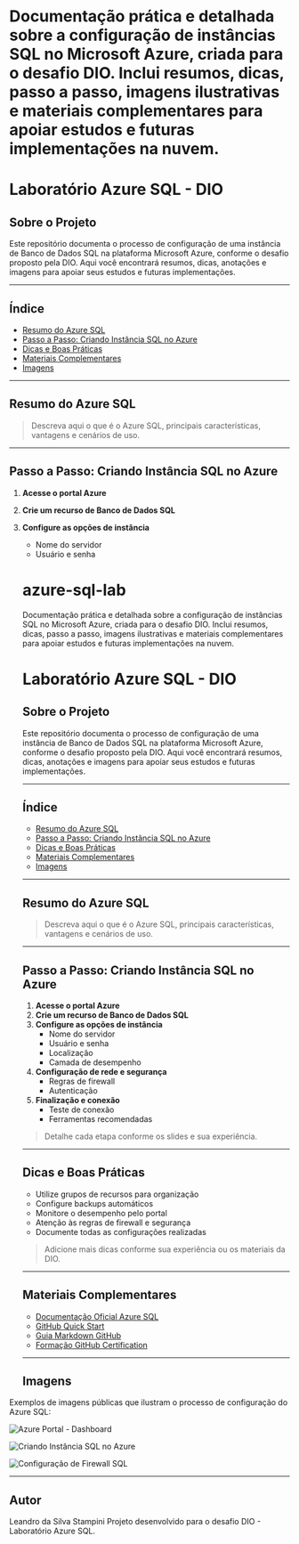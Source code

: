 
Documentação prática e detalhada sobre a configuração de instâncias SQL no Microsoft Azure, criada para o desafio DIO. Inclui resumos, dicas, passo a passo, imagens ilustrativas e materiais complementares para apoiar estudos e futuras implementações na nuvem.
=======
# Laboratório Azure SQL - DIO

## Sobre o Projeto
Este repositório documenta o processo de configuração de uma instância de Banco de Dados SQL na plataforma Microsoft Azure, conforme o desafio proposto pela DIO. Aqui você encontrará resumos, dicas, anotações e imagens para apoiar seus estudos e futuras implementações.

---

## Índice
- [Resumo do Azure SQL](#resumo-do-azure-sql)
- [Passo a Passo: Criando Instância SQL no Azure](#passo-a-passo-criando-instância-sql-no-azure)
- [Dicas e Boas Práticas](#dicas-e-boas-práticas)
- [Materiais Complementares](#materiais-complementares)
- [Imagens](#imagens)

---

## Resumo do Azure SQL
> Descreva aqui o que é o Azure SQL, principais características, vantagens e cenários de uso.

---

## Passo a Passo: Criando Instância SQL no Azure
1. **Acesse o portal Azure**
2. **Crie um recurso de Banco de Dados SQL**
3. **Configure as opções de instância**
   - Nome do servidor
   - Usuário e senha
   # azure-sql-lab
   Documentação prática e detalhada sobre a configuração de instâncias SQL no Microsoft Azure, criada para o desafio DIO. Inclui resumos, dicas, passo a passo, imagens ilustrativas e materiais complementares para apoiar estudos e futuras implementações na nuvem.

   # Laboratório Azure SQL - DIO
   ## Sobre o Projeto
   Este repositório documenta o processo de configuração de uma instância de Banco de Dados SQL na plataforma Microsoft Azure, conforme o desafio proposto pela DIO. Aqui você encontrará resumos, dicas, anotações e imagens para apoiar seus estudos e futuras implementações.

   ---

   ## Índice
   - [Resumo do Azure SQL](#resumo-do-azure-sql)
   - [Passo a Passo: Criando Instância SQL no Azure](#passo-a-passo-criando-instância-sql-no-azure)
   - [Dicas e Boas Práticas](#dicas-e-boas-práticas)
   - [Materiais Complementares](#materiais-complementares)
   - [Imagens](#imagens)

   ---

   ## Resumo do Azure SQL
   > Descreva aqui o que é o Azure SQL, principais características, vantagens e cenários de uso.

   ---

   ## Passo a Passo: Criando Instância SQL no Azure
   1. **Acesse o portal Azure**
   2. **Crie um recurso de Banco de Dados SQL**
   3. **Configure as opções de instância**
      - Nome do servidor
      - Usuário e senha
      - Localização
      - Camada de desempenho
   4. **Configuração de rede e segurança**
      - Regras de firewall
      - Autenticação
   5. **Finalização e conexão**
      - Teste de conexão
      - Ferramentas recomendadas

   > Detalhe cada etapa conforme os slides e sua experiência.

   ---

   ## Dicas e Boas Práticas
   - Utilize grupos de recursos para organização
   - Configure backups automáticos
   - Monitore o desempenho pelo portal
   - Atenção às regras de firewall e segurança
   - Documente todas as configurações realizadas

   > Adicione mais dicas conforme sua experiência ou os materiais da DIO.

   ---

   ## Materiais Complementares
   - [Documentação Oficial Azure SQL](https://learn.microsoft.com/pt-br/azure/azure-sql/)
   - [GitHub Quick Start](https://github.com/)
   - [Guia Markdown GitHub](https://guides.github.com/features/mastering-markdown/)
   - [Formação GitHub Certification](https://github.com/digitalinnovationone/formacao-github-certification)

   ---

   ## Imagens
 Exemplos de imagens públicas que ilustram o processo de configuração do Azure SQL:

   ![Azure Portal - Dashboard](https://learn.microsoft.com/en-us/azure/media/index/azure-portal-dashboard.png)

   ![Criando Instância SQL no Azure](https://learn.microsoft.com/en-us/azure/media/azure-sql/database-create-portal.png)

   ![Configuração de Firewall SQL](https://learn.microsoft.com/en-us/azure/media/azure-sql/database-firewall-settings.png)



   ---

   ## Autor
   Leandro da Silva Stampini
   Projeto desenvolvido para o desafio DIO - Laboratório Azure SQL.


